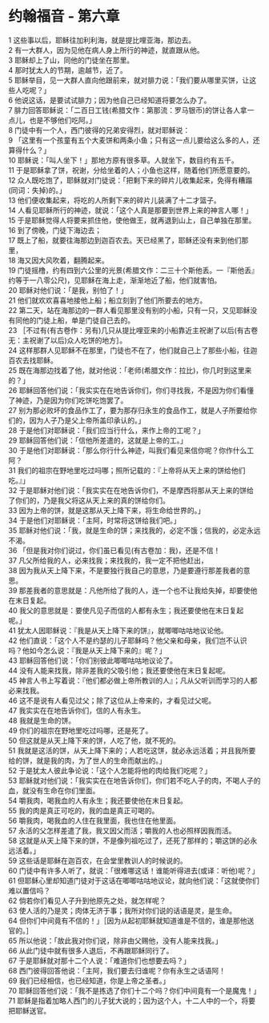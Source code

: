 # 约翰福音 - 第六章
  
 1 这些事以后，耶稣往加利利海，就是提比哩亚海，那边去。  
 2 有一大群人，因为见他在病人身上所行的神迹，就直跟从他。  
 3 耶稣却上了山，同他的门徒坐在那里。  
 4 那时犹太人的节期，逾越节，近了。  
 5 耶稣举目，见一大群人直向他跟前来，就对腓力说：「我们要从哪里买饼，让这些人吃呢？」  
 6 他说这话，是要试试腓力；因为他自己已经知道将要怎么办了。  
 7 腓力回答耶稣说：「二百日工钱(希腊文作：第那流：罗马银币)的饼让各人拿一点儿，也是不够他们吃阿。」  
 8 门徒中有一个人，西门彼得的兄弟安得烈，就对耶稣说：  
 9 「这里有一个孩童有五个大麦饼和两条小鱼；只有这一点儿要给这么多的人，还算得什么？」  
 10 耶稣说：「叫人坐下！」那地方原有很多草。人就坐下，数目约有五千。  
 11 于是耶稣拿了饼，祝谢，分给坐着的人；小鱼也这样，随着他们所愿意要的。  
 12 众人既吃饱了，耶稣就对门徒说：「把剩下来的碎片儿收集起来，免得有糟蹋(同词：失掉)的。」  
 13 他们便收集起来，将吃的人所剩下来的碎片儿装满了十二才篮子。  
 14 人看见耶稣所行的神迹，就说：「这个人真是那要到世界上来的神言人哪！」  
 15 于是耶稣觉得人将要来抓住他，使他做王，就再退到山上，自己单独在那里。  
 16 到了傍晚，门徒下海边去；  
 17 既上了船，就要往海那边到迦百农去。天已经黑了，耶稣还没有来到他们那里，  
 18 海又因大风吹着，翻腾起来。  
 19 门徒摇橹，约有四到六公里的光景(希腊文作：二三十个斯他丢。一『斯他丢』约等于一八零公尺)，见耶稣在海上走，渐渐地近了船，他们就害怕。  
 20 耶稣对他们说：「是我，别怕了！」  
 21 他们就欢欢喜喜地接他上船；船立刻到了他们所要去的地方。  
 22 第二天，站在海那边的一群人看见那里没有别的小船，只有一只，又见耶稣没有同他的门徒上船，单是门徒自己去的。  
 23 ［不过有(有古卷作：另有)几只从提比哩亚来的小船靠近主祝谢了以后(有古卷无：主祝谢了以后)众人吃饼的地方］。  
 24 这样那群人见耶稣不在那里，门徒也不在了，他们就自己上了那些小船，往迦百农去找耶稣。  
 25 既在海那边找着了他，就对他说：「老师(希腊文作：拉比)，你几时到这里来的？」  
 26 耶稣回答他们说：「我实实在在地告诉你们，你们寻找我，不是因为你们看懂了神迹，乃是因为你们吃饼吃饱罢了。  
 27 别为那必败坏的食品作工了，要为那存归永生的食品作工，就是人子所要给你们的，因为人子乃是父上帝所盖印承认的。」  
 28 于是他们对耶稣说：「我们应当行什么，来作上帝的工呢？」  
 29 耶稣回答他们说：「信他所差遣的，这就是上帝的工。」  
 30 于是他们对耶稣说：「那么你行什么神迹，叫我们看见来信你呢？你作什么工阿？  
 31 我们的祖宗在野地里吃过吗哪；照所记载的：『上帝将从天上来的饼给他们吃。』」  
 32 于是耶稣对他们说：「我实实在在地告诉你们，不是摩西将那从天上来的饼给了你们的，乃是我父将这从天上来的真的饼给你们。  
 33 因为上帝的饼，就是这那从天上降下来，将生命给世界的。」  
 34 于是他们对耶稣说：「主阿，时常将这饼给我们吧。」  
 35 耶稣对他们说：「我，就是生命的饼；来找我的，必定不饿；信我的，必定永远不渴。  
 36 「但是我对你们说过，你们虽已看见(有古卷加：我)，还是不信！  
 37 凡父所给我的人，必来找我；来找我的，我一定不把他赶出，  
 38 因为我从天上降下来，不是要独行我自己的意思，乃是要遵行那差我者的意思。  
 39 那差我者的意思就是：凡他所给了我的人，连一个也不让我给失掉，却要使他在末日复起。  
 40 我父的意思就是：要使凡见子而信的人都有永生；我还要使他在末日复起呢。」  
 41 犹太人因耶稣说：『我是从天上降下来的饼』，就唧唧咕咕地议论他。  
 42 他们直说：「这个人不是约瑟的儿子耶稣吗？他父亲和母亲，我们岂不认识吗？他如今怎么说：『我是从天上降下来的』呢？」  
 43 耶稣回答他们说：「你们别彼此唧唧咕咕地议论了。  
 44 没有人能来找我，除非差我的父吸引他；我还要使他在末日复起呢。  
 45 神言人书上写着说：『他们都必做上帝所教训的人』；凡从父听训而学习的人都必来找我。  
 46 这不是说有人看见过父；除了这位从上帝来的，才看见过父呢。  
 47 我实实在在地告诉你们，信的人有永生。  
 48 我就是生命的饼。  
 49 你们的祖宗在野地里吃过吗哪，还是死了。  
 50 但这就是从天上降下来的饼，人吃了他，就不死的。  
 51 我就是这活的饼，从天上降下来的；人若吃这饼，就必永远活着；并且我所要给的饼，就是我的肉，为了世人的生命而献出的。」  
 52 于是犹太人彼此争论说：「这个人怎能将他的肉给我们吃呢？」  
 53 耶稣就对他们说：「我实实在在地告诉你们，你们若不吃人子的肉，不喝人子的血，就没有生命在你们里面。  
 54 嚼我肉，喝我血的人有永生；我还要使他在末日复起。  
 55 我的肉是真正可吃的，我的血是真正可喝的。  
 56 嚼我肉，喝我血的人住在我里面，我也住在他里面。  
 57 永活的父怎样差遣了我，我又因父而活；嚼我的人也必照样因我而活。  
 58 这就是从天上降下来的饼，不是像列祖吃过了，还死了那样的；嚼这饼的必永远活着。」  
 59 这些话是耶稣在迦百农，在会堂里教训人的时候说的。  
 60 门徒中有许多人听了，就说：「很难哪这话！谁能听得进去(或译：听他)呢？」  
 61 但耶稣心里却知道门徒对于这话在唧唧咕咕地议论，就向他们说：「这就使你们难以置信吗？  
 62 倘若你们看见人子升到他原先之处，就怎样呢？  
 63 使人活的乃是灵；肉体无济于事；我所对你们说的话语是灵，是生命。  
 64 但你们中间竟有不信的！」［因为从起初耶稣就知道谁是不信的，谁是那他送官的。］  
 65 所以他说：「故此我对你们说，除非由父赐他，没有人能来找我。」  
 66 从此门徒中就有很多人退后，不再跟耶稣同行了。  
 67 于是耶稣就对那十二个人说：「难道你们也想要去吗？」  
 68 西门彼得回答他说：「主阿，我们要去归谁呢？你有永生之话语阿！  
 69 我们已经相信，也已经知道，你是上帝之圣者。」  
 70 耶稣回答他们说：「我不是拣选了你们十二个吗？你们中间竟有一个是魔鬼！」  
 71 耶稣是指着加略人西门的儿子犹大说的；因为这个人，十二人中的一个，将要把耶稣送官。